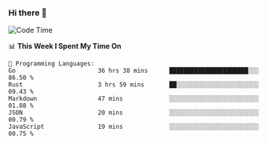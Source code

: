 ### Hi there 👋

<!--
**CrazyCollin/crazycollin** is a ✨ _special_ ✨ repository because its `README.md` (this file) appears on your GitHub profile.

Here are some ideas to get you started:

- 🔭 I’m currently working on ...
- 🌱 I’m currently learning ...
- 👯 I’m looking to collaborate on ...
- 🤔 I’m looking for help with ...
- 💬 Ask me about ...
- 📫 How to reach me: ...
- 😄 Pronouns: ...
- ⚡ Fun fact: ...
-->

<!--START_SECTION:waka-->
![Code Time](http://img.shields.io/badge/Code%20Time-978%20hrs-blue)

📊 **This Week I Spent My Time On** 

```text
💬 Programming Languages: 
Go                       36 hrs 38 mins      ██████████████████████░░░   86.50 % 
Rust                     3 hrs 59 mins       ██░░░░░░░░░░░░░░░░░░░░░░░   09.43 % 
Markdown                 47 mins             ░░░░░░░░░░░░░░░░░░░░░░░░░   01.88 % 
JSON                     20 mins             ░░░░░░░░░░░░░░░░░░░░░░░░░   00.79 % 
JavaScript               19 mins             ░░░░░░░░░░░░░░░░░░░░░░░░░   00.75 % 
```


<!--END_SECTION:waka-->
